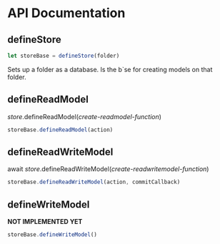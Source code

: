 
# API Documentation

## defineStore
``` javascript
let storeBase = defineStore(folder)
```
Sets up a folder as a database. Is the b`se for creating models on that folder.

## defineReadModel
_store_.defineReadModel(_create-readmodel-function_)
``` javascript
storeBase.defineReadModel(action)
```

## defineReadWriteModel
await _store_.defineReadWriteModel(_create-readwritemodel-function_)
``` javascript
storeBase.defineReadWriteModel(action, commitCallback)
```


## defineWriteModel
__NOT IMPLEMENTED YET__
``` javascript
storeBase.defineWriteModel()
```
